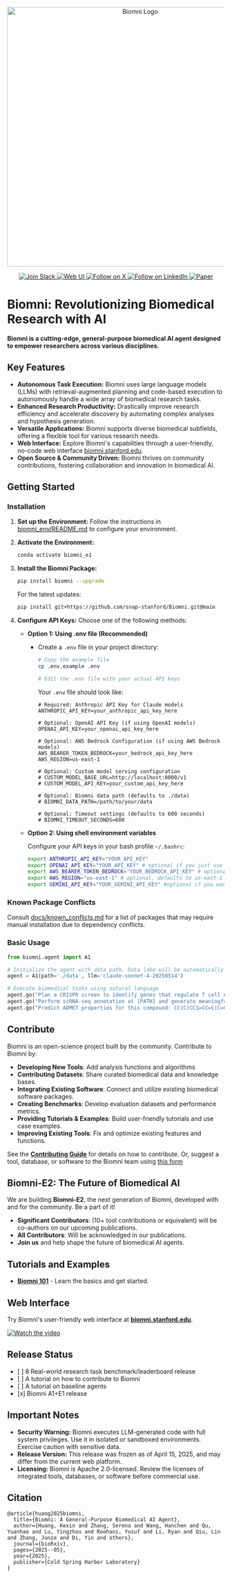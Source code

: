 <p align="center">
  <img src="./figs/biomni_logo.png" alt="Biomni Logo" width="600px" />
</p>

<p align="center">
<a href="https://join.slack.com/t/biomnigroup/shared_invite/zt-38dat07mc-mmDIYzyCrNtV4atULTHRiw">
<img src="https://img.shields.io/badge/Join-Slack-4A154B?style=for-the-badge&logo=slack" alt="Join Slack" />
</a>
<a href="https://biomni.stanford.edu">
<img src="https://img.shields.io/badge/Try-Web%20UI-blue?style=for-the-badge" alt="Web UI" />
</a>
<a href="https://x.com/ProjectBiomni">
<img src="https://img.shields.io/badge/Follow-on%20X-black?style=for-the-badge&logo=x" alt="Follow on X" />
</a>
<a href="https://www.linkedin.com/company/project-biomni">
<img src="https://img.shields.io/badge/Follow-LinkedIn-0077B5?style=for-the-badge&logo=linkedin" alt="Follow on LinkedIn" />
</a>
<a href="https://www.biorxiv.org/content/10.1101/2025.05.30.656746v1">
<img src="https://img.shields.io/badge/Read-Paper-green?style=for-the-badge" alt="Paper" />
</a>
</p>

# Biomni: Revolutionizing Biomedical Research with AI

**Biomni is a cutting-edge, general-purpose biomedical AI agent designed to empower researchers across various disciplines.**

## Key Features

*   **Autonomous Task Execution:** Biomni uses large language models (LLMs) with retrieval-augmented planning and code-based execution to autonomously handle a wide array of biomedical research tasks.
*   **Enhanced Research Productivity:** Drastically improve research efficiency and accelerate discovery by automating complex analyses and hypothesis generation.
*   **Versatile Applications:** Biomni supports diverse biomedical subfields, offering a flexible tool for various research needs.
*   **Web Interface:** Explore Biomni's capabilities through a user-friendly, no-code web interface [biomni.stanford.edu](https://biomni.stanford.edu).
*   **Open Source & Community Driven:** Biomni thrives on community contributions, fostering collaboration and innovation in biomedical AI.

## Getting Started

### Installation

1.  **Set up the Environment:** Follow the instructions in [biomni\_env/README.md](biomni_env/README.md) to configure your environment.
2.  **Activate the Environment:**

    ```bash
    conda activate biomni_e1
    ```
3.  **Install the Biomni Package:**

    ```bash
    pip install biomni --upgrade
    ```
    For the latest updates:
    ```bash
    pip install git+https://github.com/snap-stanford/Biomni.git@main
    ```
4.  **Configure API Keys:** Choose one of the following methods:

    *   **Option 1: Using .env file (Recommended)**

        *   Create a `.env` file in your project directory:

            ```bash
            # Copy the example file
            cp .env.example .env

            # Edit the .env file with your actual API keys
            ```

            Your `.env` file should look like:

            ```env
            # Required: Anthropic API Key for Claude models
            ANTHROPIC_API_KEY=your_anthropic_api_key_here

            # Optional: OpenAI API Key (if using OpenAI models)
            OPENAI_API_KEY=your_openai_api_key_here

            # Optional: AWS Bedrock Configuration (if using AWS Bedrock models)
            AWS_BEARER_TOKEN_BEDROCK=your_bedrock_api_key_here
            AWS_REGION=us-east-1

            # Optional: Custom model serving configuration
            # CUSTOM_MODEL_BASE_URL=http://localhost:8000/v1
            # CUSTOM_MODEL_API_KEY=your_custom_api_key_here

            # Optional: Biomni data path (defaults to ./data)
            # BIOMNI_DATA_PATH=/path/to/your/data

            # Optional: Timeout settings (defaults to 600 seconds)
            # BIOMNI_TIMEOUT_SECONDS=600
            ```
    *   **Option 2: Using shell environment variables**

        Configure your API keys in your bash profile `~/.bashrc`:

        ```bash
        export ANTHROPIC_API_KEY="YOUR_API_KEY"
        export OPENAI_API_KEY="YOUR_API_KEY" # optional if you just use Claude
        export AWS_BEARER_TOKEN_BEDROCK="YOUR_BEDROCK_API_KEY" # optional for AWS Bedrock models
        export AWS_REGION="us-east-1" # optional, defaults to us-east-1 for Bedrock
        export GEMINI_API_KEY="YOUR_GEMINI_API_KEY" #optional if you want to use a gemini model
        ```
### Known Package Conflicts

Consult [docs/known_conflicts.md](./docs/known_conflicts.md) for a list of packages that may require manual installation due to dependency conflicts.

### Basic Usage

```python
from biomni.agent import A1

# Initialize the agent with data path, Data lake will be automatically downloaded on first run (~11GB)
agent = A1(path='./data', llm='claude-sonnet-4-20250514')

# Execute biomedical tasks using natural language
agent.go("Plan a CRISPR screen to identify genes that regulate T cell exhaustion, generate 32 genes that maximize the perturbation effect.")
agent.go("Perform scRNA-seq annotation at [PATH] and generate meaningful hypothesis")
agent.go("Predict ADMET properties for this compound: CC(C)CC1=CC=C(C=C1)C(C)C(=O)O")
```

## Contribute

Biomni is an open-science project built by the community. Contribute to Biomni by:

*   **Developing New Tools**: Add analysis functions and algorithms
*   **Contributing Datasets**: Share curated biomedical data and knowledge bases.
*   **Integrating Existing Software**: Connect and utilize existing biomedical software packages.
*   **Creating Benchmarks**: Develop evaluation datasets and performance metrics.
*   **Providing Tutorials & Examples**: Build user-friendly tutorials and use case examples.
*   **Improving Existing Tools**: Fix and optimize existing features and functions.

See the **[Contributing Guide](CONTRIBUTION.md)** for details on how to contribute. Or, suggest a tool, database, or software to the Biomni team using [this form](https://forms.gle/nu2n1unzAYodTLVj6)

## Biomni-E2: The Future of Biomedical AI

We are building **Biomni-E2**, the next generation of Biomni, developed with and for the community. Be a part of it!

*   **Significant Contributors**: (10+ tool contributions or equivalent) will be co-authors on our upcoming publications.
*   **All Contributors**: Will be acknowledged in our publications.
*   **Join us** and help shape the future of biomedical AI agents.

## Tutorials and Examples

*   **[Biomni 101](./tutorials/biomni_101.ipynb)** - Learn the basics and get started.

## Web Interface

Try Biomni's user-friendly web interface at **[biomni.stanford.edu](https://biomni.stanford.edu)**.

[![Watch the video](https://img.youtube.com/vi/E0BRvl23hLs/maxresdefault.jpg)](https://youtu.be/E0BRvl23hLs)

## Release Status

*   \[ ] 8 Real-world research task benchmark/leaderboard release
*   \[ ] A tutorial on how to contribute to Biomni
*   \[ ] A tutorial on baseline agents
*   \[x] Biomni A1+E1 release

## Important Notes

*   **Security Warning:** Biomni executes LLM-generated code with full system privileges. Use it in isolated or sandboxed environments. Exercise caution with sensitive data.
*   **Release Version:** This release was frozen as of April 15, 2025, and may differ from the current web platform.
*   **Licensing:** Biomni is Apache 2.0-licensed. Review the licenses of integrated tools, databases, or software before commercial use.

## Citation

```
@article{huang2025biomni,
  title={Biomni: A General-Purpose Biomedical AI Agent},
  author={Huang, Kexin and Zhang, Serena and Wang, Hanchen and Qu, Yuanhao and Lu, Yingzhou and Roohani, Yusuf and Li, Ryan and Qiu, Lin and Zhang, Junze and Di, Yin and others},
  journal={bioRxiv},
  pages={2025--05},
  year={2025},
  publisher={Cold Spring Harbor Laboratory}
}